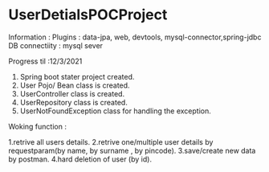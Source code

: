 # UserDetialsPOCProject

Information :
Plugins : data-jpa, web, devtools, mysql-connector,spring-jdbc
DB connectiity : mysql sever

Progress til :12/3/2021
1. Spring boot stater project created.
2. User Pojo/ Bean class is created.
3. UserController class is created.
3. UserRepository class is created.
4. UserNotFoundException class for handling the exception.

Woking function :

1.retrive all users details.
2.retrive one/multiple user details by requestparam(by name, by surname , by pincode).
3.save/create new data by postman.
4.hard deletion of user (by id).
